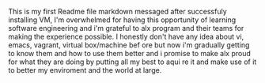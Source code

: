 This is my first Readme file markdown messaged after successfuly installing VM,
I'm overwhelmed for having this opportunity of learning software engineering and
 i'm grateful to alx program and their teams for making the experience possible.
I honestly don't have any idea about vi, emacs, vagrant, virtual box/machine bef
ore but now i'm gradually getting to know them and how to use them better and i
promise to make alx proud for what they are doing by putting all my best to aqui
re it and make use of it to better my enviroment and the world at large.
